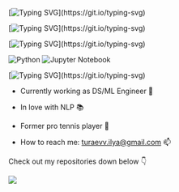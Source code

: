 
[![Typing SVG](https://readme-typing-svg.herokuapp.com?font=Orbitron&pause=1000&color=165721&random=false&width=435&lines=Hi+there!+My+name+is+Ilya.)](https://git.io/typing-svg)

[![Typing SVG](https://readme-typing-svg.herokuapp.com?font=Orbitron&pause=1000&color=165721&random=false&width=435&lines=I+am+NLP+and+data+science+enthusiast.)](https://git.io/typing-svg)

[![Typing SVG](https://readme-typing-svg.herokuapp.com?font=Orbitron&pause=1000&color=165721&random=false&width=435&lines=My+main+tools+are:)](https://git.io/typing-svg)

![Python](https://img.shields.io/badge/python-3670A0?style=for-the-badge&logo=python&logoColor=ffdd54) ![Jupyter Notebook](https://img.shields.io/badge/jupyter-%23FA0F00.svg?style=for-the-badge&logo=jupyter&logoColor=white)

[![Typing SVG](https://readme-typing-svg.herokuapp.com?font=Orbitron&pause=1000&color=165721&random=false&width=435&lines=Me:)](https://git.io/typing-svg)

- Currently working as DS/ML Engineer 💾

- In love with NLP 📚

- Former pro tennis player 🎾

- How to reach me: turaevv.ilya@gmail.com 📫

Check out my repositories down below 👇

![](https://github.com/Ilya2raev/markdown_test/blob/master/1.jpg)
